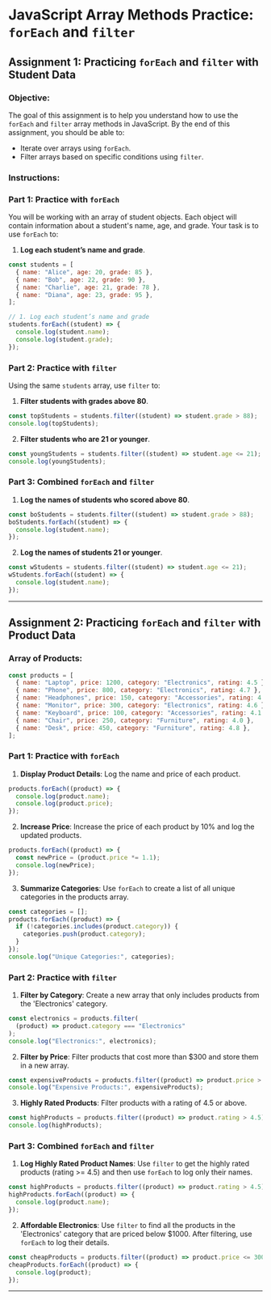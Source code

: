 # JavaScript Array Methods Practice: `forEach` and `filter`

## Assignment 1: Practicing `forEach` and `filter` with Student Data

### Objective:

The goal of this assignment is to help you understand how to use the `forEach` and `filter` array methods in JavaScript. By the end of this assignment, you should be able to:

- Iterate over arrays using `forEach`.
- Filter arrays based on specific conditions using `filter`.

### Instructions:

### Part 1: Practice with `forEach`

You will be working with an array of student objects. Each object will contain information about a student's name, age, and grade. Your task is to use `forEach` to:

1. **Log each student’s name and grade**.

```javascript
const students = [
  { name: "Alice", age: 20, grade: 85 },
  { name: "Bob", age: 22, grade: 90 },
  { name: "Charlie", age: 21, grade: 78 },
  { name: "Diana", age: 23, grade: 95 },
];

// 1. Log each student’s name and grade
students.forEach((student) => {
  console.log(student.name);
  console.log(student.grade);
});
```

### Part 2: Practice with `filter`

Using the same `students` array, use `filter` to:

1. **Filter students with grades above 80**.

```javascript
const topStudents = students.filter((student) => student.grade > 88);
console.log(topStudents);
```

2. **Filter students who are 21 or younger**.

```javascript
const youngStudents = students.filter((student) => student.age <= 21);
console.log(youngStudents);
```

### Part 3: Combined `forEach` and `filter`

1. **Log the names of students who scored above 80**.

```javascript
const boStudents = students.filter((student) => student.grade > 88);
boStudents.forEach((student) => {
  console.log(student.name);
});
```

2. **Log the names of students 21 or younger**.

```javascript
const wStudents = students.filter((student) => student.age <= 21);
wStudents.forEach((student) => {
  console.log(student.name);
});
```

---

## Assignment 2: Practicing `forEach` and `filter` with Product Data

### Array of Products:

```javascript
const products = [
  { name: "Laptop", price: 1200, category: "Electronics", rating: 4.5 },
  { name: "Phone", price: 800, category: "Electronics", rating: 4.7 },
  { name: "Headphones", price: 150, category: "Accessories", rating: 4.3 },
  { name: "Monitor", price: 300, category: "Electronics", rating: 4.6 },
  { name: "Keyboard", price: 100, category: "Accessories", rating: 4.1 },
  { name: "Chair", price: 250, category: "Furniture", rating: 4.0 },
  { name: "Desk", price: 450, category: "Furniture", rating: 4.8 },
];
```

### Part 1: Practice with `forEach`

1. **Display Product Details**: Log the name and price of each product.

```javascript
products.forEach((product) => {
  console.log(product.name);
  console.log(product.price);
});
```

2. **Increase Price**: Increase the price of each product by 10% and log the updated products.

```javascript
products.forEach((product) => {
  const newPrice = (product.price *= 1.1);
  console.log(newPrice);
});
```

3. **Summarize Categories**: Use `forEach` to create a list of all unique categories in the products array.

```javascript
const categories = [];
products.forEach((product) => {
  if (!categories.includes(product.category)) {
    categories.push(product.category);
  }
});
console.log("Unique Categories:", categories);
```

### Part 2: Practice with `filter`

1. **Filter by Category**: Create a new array that only includes products from the 'Electronics' category.

```javascript
const electronics = products.filter(
  (product) => product.category === "Electronics"
);
console.log("Electronics:", electronics);
```

2. **Filter by Price**: Filter products that cost more than $300 and store them in a new array.

```javascript
const expensiveProducts = products.filter((product) => product.price > 300);
console.log("Expensive Products:", expensiveProducts);
```

3. **Highly Rated Products**: Filter products with a rating of 4.5 or above.

```javascript
const highProducts = products.filter((product) => product.rating > 4.5);
console.log(highProducts);
```

### Part 3: Combined `forEach` and `filter`

1. **Log Highly Rated Product Names**: Use `filter` to get the highly rated products (rating >= 4.5) and then use `forEach` to log only their names.

```javascript
const highProducts = products.filter((product) => product.rating > 4.5);
highProducts.forEach((product) => {
  console.log(product.name);
});
```

2. **Affordable Electronics**: Use `filter` to find all the products in the 'Electronics' category that are priced below $1000. After filtering, use `forEach` to log their details.

```javascript
const cheapProducts = products.filter((product) => product.price <= 300);
cheapProducts.forEach((product) => {
  console.log(product);
});
```

---
